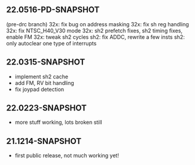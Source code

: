 ## 22.0516-PD-SNAPSHOT
(pre-drc branch)
32x: fix bug on address masking
32x: fix sh reg handling
32x: fix NTSC_H40_V30 mode
32x: sh2 prefetch fixes, sh2 timing fixes, enable FM
32x: tweak sh2 cycles
sh2: fix ADDC, rewrite a few insts
sh2: only autoclear one type of interrupts

## 22.0315-SNAPSHOT
* implement sh2 cache
* add FM, RV bit handling
* fix joypad detection

## 22.0223-SNAPSHOT
* more stuff working, lots broken still

## 21.1214-SNAPSHOT
* first public release, not much working yet!